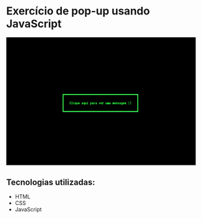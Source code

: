 # Exercício de pop-up usando JavaScript

[<img src="src/img/desktop.gif" alt="layout desktop">]()

## Tecnologias utilizadas:
- HTML
- CSS
- JavaScript